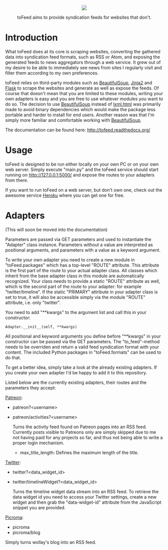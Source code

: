 <div align="center">
<img src="http://i.imgur.com/UBKObTR.png"/>
<p>toFeed aims to provide syndication feeds for websites that don't.</p>
</div>


Introduction
============
What toFeed does at its core is scraping websites, converting the gathered data
into syndication feed formats, such as RSS or Atom, and exposing the generated
feeds to news aggregators through a web service. It grew out of my desire to be
able to immediately see news from sites I regularly visit and filter them
according to my own preferences.

toFeed relies on third-party modules such as [BeautifulSoup], [Jinja2] and
[Flask] to scrape the websites and generate as well as expose the feeds. Of
course that doesn't mean that you are limited to these modules, writing your
own adapters is easy and you are free to use whatever modules you want to do
so. The decision to use [BeautifulSoup] instead of [lxml.html] was primarily
made to avoid binary dependencies which would make the package less portable
and harder to install for end users. Another reason was that I'm simply more
familiar and comfortable working with [BeautifulSoup].

The documentation can be found here: http://tofeed.readthedocs.org/


[BeautifulSoup]: http://www.crummy.com/software/BeautifulSoup/
[Jinja2]: http://jinja.pocoo.org/
[Flask]: http://flask.pocoo.org/
[lxml.html]: http://lxml.de/lxmlhtml.html


Usage
=====
toFeed is designed to be run either locally on your own PC or on your own web
server. Simply execute "main.py" and the toFeed service should start running on
http://127.0.0.1:5000/ and expose the routes to your adapters from there.

If you want to run toFeed on a web server, but don't own one, check out the
awesome service [Heroku] where you can get one for free.


[Heroku]: http://heroku.com/


Adapters
========
(This will soon be moved into the documentation)

Parameters are passed via GET parameters and used to instantiate the "Adapter"
class instance. Parameters without a value are interpreted as positional
arguments, and parameters with a value as a keyword argument.

To write your own adapter you need to create a new module in "toFeed.packages"
which has a top-level "ROUTE" attribute. This attribute is the first part of
the route to your actual adapter class. All classes which inherit from the base
adapter class in this module are automatically recognized. Your class needs to
provide a static "ROUTE" attribute as well, which is the second part of the
route to your adapter: for example "twitter/timeline". If the static "PRIMARY"
attribute in your adapter class is set to true, it will also be accessible
simply via the module "ROUTE" attribute, i.e. only "twitter".

You need to add "\*\*kwargs" to the argument list and call this in your
constructor:

    Adapter.__init__(self, **kwargs)

All positional and keyword arguments you define before "\*\*kwargs" in your
constructor can be passed via the GET parameters. The "to_feed"-method needs to
be overriden and return a valid feed syndication format with your content. The
included Python packages in "toFeed.formats" can be used to do that.

To get a better idea, simply take a look at the already existing adapters. If
you create your own adapter I'd be happy to add it to this repository.

Listed below are the currently existing adapters, their routes and the
parameters they accept:


[Patreon]:

  - patreon?\<username\>
  - patreon/activities?\<username\>

    Turns the activity feed found on Patreon pages into an RSS feed. Currently
    posts visible to Patreons only are simply skipped due to me not having paid
    for any projects so far, and thus not being able to write a proper login
    mechanism.

    - max_title_length: Defines the maximum length of the title.


[Twitter]:

  - twitter?\<data_widget_id\>
  - twitter/timelineWidget?\<data_widget_id\>

    Turns the timeline widget data stream into an RSS feed. To retrieve the
    data widget id you need to access your Twitter settings, create a new
    widget and then grab the "data-widget-id" attribute from the JavaScript
    snippet you are provided.


[Picroma]:

  - picroma
  - picroma/blog

  Simply turns wollay's blog into an RSS feed.


[Patreon]: http://patreon.com/
[Twitter]: http://twitter.com/
[Picroma]: https://picroma.com/
